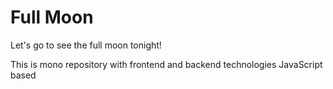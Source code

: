 # Full Moon

Let's go to see the full moon tonight!

This is mono repository with frontend and backend technologies JavaScript based
